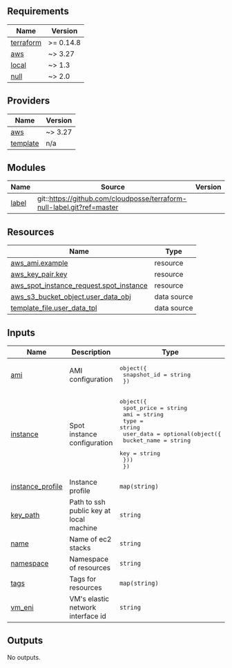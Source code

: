 <!-- BEGINNING OF PRE-COMMIT-TERRAFORM DOCS HOOK -->
## Requirements

| Name | Version |
|------|---------|
| <a name="requirement_terraform"></a> [terraform](#requirement\_terraform) | >= 0.14.8 |
| <a name="requirement_aws"></a> [aws](#requirement\_aws) | ~> 3.27 |
| <a name="requirement_local"></a> [local](#requirement\_local) | ~> 1.3 |
| <a name="requirement_null"></a> [null](#requirement\_null) | ~> 2.0 |

## Providers

| Name | Version |
|------|---------|
| <a name="provider_aws"></a> [aws](#provider\_aws) | ~> 3.27 |
| <a name="provider_template"></a> [template](#provider\_template) | n/a |

## Modules

| Name | Source | Version |
|------|--------|---------|
| <a name="module_label"></a> [label](#module\_label) | git::https://github.com/cloudposse/terraform-null-label.git?ref=master |  |

## Resources

| Name | Type |
|------|------|
| [aws_ami.example](https://registry.terraform.io/providers/hashicorp/aws/latest/docs/resources/ami) | resource |
| [aws_key_pair.key](https://registry.terraform.io/providers/hashicorp/aws/latest/docs/resources/key_pair) | resource |
| [aws_spot_instance_request.spot_instance](https://registry.terraform.io/providers/hashicorp/aws/latest/docs/resources/spot_instance_request) | resource |
| [aws_s3_bucket_object.user_data_obj](https://registry.terraform.io/providers/hashicorp/aws/latest/docs/data-sources/s3_bucket_object) | data source |
| [template_file.user_data_tpl](https://registry.terraform.io/providers/hashicorp/template/latest/docs/data-sources/file) | data source |

## Inputs

| Name | Description | Type | Default | Required |
|------|-------------|------|---------|:--------:|
| <a name="input_ami"></a> [ami](#input\_ami) | AMI configuration | <pre>object({<br>    snapshot_id = string<br>  })</pre> | n/a | yes |
| <a name="input_instance"></a> [instance](#input\_instance) | Spot instance configuration | <pre>object({<br>    spot_price = string<br>    ami        = string<br>    type       = string<br>    user_data = optional(object({<br>      bucket_name = string<br>      key         = string<br>    }))<br>  })</pre> | n/a | yes |
| <a name="input_instance_profile"></a> [instance\_profile](#input\_instance\_profile) | Instance profile | `map(string)` | n/a | yes |
| <a name="input_key_path"></a> [key\_path](#input\_key\_path) | Path to ssh public key at local machine | `string` | n/a | yes |
| <a name="input_name"></a> [name](#input\_name) | Name of ec2 stacks | `string` | n/a | yes |
| <a name="input_namespace"></a> [namespace](#input\_namespace) | Namespace of resources | `string` | n/a | yes |
| <a name="input_tags"></a> [tags](#input\_tags) | Tags for resources | `map(string)` | n/a | yes |
| <a name="input_vm_eni"></a> [vm\_eni](#input\_vm\_eni) | VM's elastic network interface id | `string` | n/a | yes |

## Outputs

No outputs.
<!-- END OF PRE-COMMIT-TERRAFORM DOCS HOOK -->
